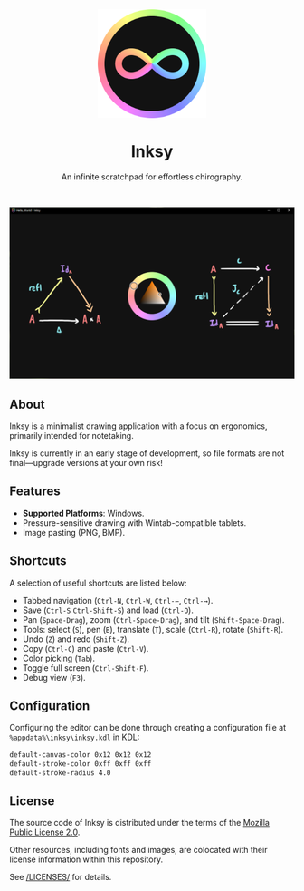 <!--
Copyright (C) 2023 Aaron Yeoh Cruz <zeyonaut@gmail.com>

SPDX-License-Identifier: CC0-1.0
-->

<div align="center">
<img src="res/logo_1024.png" width=192 height=192/>
<br>
  
# Inksy

An infinite scratchpad for effortless chirography.

<br>
</div>

<p align="center">
<img src="res/screenshot_hello_world.png" width=768/>
</p>

## About

Inksy is a minimalist drawing application with a focus on ergonomics, primarily intended for notetaking.

Inksy is currently in an early stage of development, so file formats are not final—upgrade versions at your own risk!

## Features

- **Supported Platforms**: Windows.
- Pressure-sensitive drawing with Wintab-compatible tablets.
- Image pasting (PNG, BMP).

## Shortcuts
A selection of useful shortcuts are listed below:

- Tabbed navigation (`Ctrl-N`, `Ctrl-W`, `Ctrl-←`, `Ctrl-→`).
- Save (`Ctrl-S` `Ctrl-Shift-S`) and load (`Ctrl-O`).
- Pan (`Space-Drag`), zoom (`Ctrl-Space-Drag`), and tilt (`Shift-Space-Drag`).
- Tools: select (`S`), pen (`B`), translate (`T`), scale (`Ctrl-R`), rotate (`Shift-R`).
- Undo (`Z`) and redo (`Shift-Z`).
- Copy (`Ctrl-C`) and paste (`Ctrl-V`).
- Color picking (`Tab`).
- Toggle full screen (`Ctrl-Shift-F`).
- Debug view (`F3`).
 
## Configuration

Configuring the editor can be done through creating a configuration file at `%appdata%\inksy\inksy.kdl` in [KDL](https://github.com/kdl-org/kdl/blob/main/SPEC.md):
```kdl
default-canvas-color 0x12 0x12 0x12
default-stroke-color 0xff 0xff 0xff
default-stroke-radius 4.0
```

## License

The source code of Inksy is distributed under the terms of the [Mozilla Public License 2.0](/LICENSES/MPL-2.0.txt).

Other resources, including fonts and images, are colocated with their license information within this repository.

See [/LICENSES/](/LICENSES/) for details.
